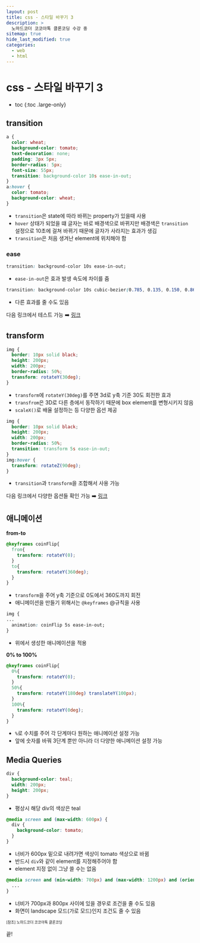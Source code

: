 ```yaml
---
layout: post
title: css - 스타일 바꾸기 3
description: >
  노마드코더 코코아톡 클론코딩 수강 중
sitemap: true
hide_last_modified: true
categories:
  - web
  - html
---
```


# css - 스타일 바꾸기 3

- toc
{:toc .large-only}

## transition

```css
a {
  color: wheat;
  background-color: tomato;
  text-decoration: none;
  padding: 3px 5px;
  border-radius: 5px;
  font-size: 55px;
  transition: background-color 10s ease-in-out;
}
a:hover {
  color: tomato;
  background-color: wheat;
}
```

- `transition`은 state에 따라 바뀌는 property가 있을때 사용
- `hover` 상태가 되었을 떄 글자는 바로 배경색으로 바뀌지만 배경색은 `transition` 설정으로 10초에 걸쳐 바뀌기 때문에 글자가 사라지는 효과가 생김
- `transition`은 처음 생겨난 element에 위치해야 함

### ease

```css
transition: background-color 10s ease-in-out;
```

- `ease-in-out`은 효과 발생 속도에 차이를 줌

```css
transition: background-color 10s cubic-bezier(0.785, 0.135, 0.150, 0.860);
```

- 다른 효과를 줄 수도 있음

다음 링크에서 테스트 가능 ➡️ [링크](https://matthewlein.com/tools/ceaser)

## transform

```css
img {
  border: 10px solid black;
  height: 200px;
  width: 200px;
  border-radius: 50%;
  transform: rotateY(30deg);
}
```

- `transform`에 `rotateY(30deg)`를 주면 3d로 y축 기준 30도 회전한 효과
- `transfrom`은 3D로 다른 층에서 동작하기 때문에 box element를 변형시키지 않음
- `scaleX()`로 배율 설정하는 등 다양한 옵션 제공

```css
img {
  border: 10px solid black;
  height: 200px;
  width: 200px;
  border-radius: 50%;
  transition: transform 5s ease-in-out;
}
img:hover {
  transform: rotateZ(90deg);
}
```

- `transition`과 `transform`을 조합해서 사용 가능

다음 링크에서 다양한 옵션들 확인 가능 ➡️ [링크](https://developer.mozilla.org/ko/docs/Web/CSS/transform)

## 애니메이션

**from-to**

```css
@keyframes coinFlip{
  from{
    transform: rotateY(0);
  }
  to{
    transform: rotateY(360deg);
  }
}
```
- `transform`을 주어 y축 기준으로 0도에서 360도까지 회전
- 애니메이션을 만들기 위해서는 `@keyframes` @규칙을 사용

```css
img {
...
  animation: coinFlip 5s ease-in-out;
}
```
- 위에서 생성한 애니메이션을 적용

**0% to 100%**

```css
@keyframes coinFlip{
  0%{
    transform: rotateY(0);
  }
  50%{
    transform: rotateY(180deg) translateY(100px);
  }
  100%{
    transform: rotateY(0deg);
  }
}
```
- `%`로 수치를 주어 각 단계마다 원하는 애니메이션 설정 가능
- 앞에 숫자를 바꿔 3단계 뿐만 아니라 더 다양한 애니메이션 설정 가능 

## Media Queries

```css
div {
  background-color: teal;
  width: 200px;
  height: 200px;
}
```
- 평상시 해당 div의 색상은 teal

```css
@media screen and (max-width: 600px) {
  div {
    background-color: tomato;
  }
}
```
- 너비가 600px 밑으로 내려가면 색상이 tomato 색상으로 바뀜
- 반드시 `div`와 같이 element를 지정해주어야 함
- element 지정 없이 그냥 쓸 수는 없음

```css
@media screen and (min-width: 700px) and (max-width: 1200px) and (orientation: landscape){
  ...
}
```
- 너비가 700px과 800px 사이에 있을 경우로 조건을 줄 수도 있음
- 화면이 landscape 모드(가로 모드)인지 조건도 줄 수 있음


<span style="font-size:70%">[참조] 노마드코더 코코아톡 클론코딩

끝!
